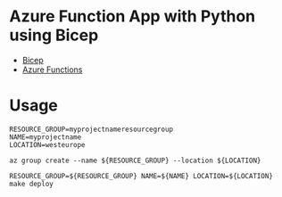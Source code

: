 # Azure Function App with Python using Bicep

- [Bicep](https://docs.microsoft.com/en-us/azure/azure-resource-manager/bicep/overview?tabs=bicep)
- [Azure Functions](https://docs.microsoft.com/en-us/azure/azure-functions/functions-overview)

# Usage

```shell
RESOURCE_GROUP=myprojectnameresourcegroup
NAME=myprojectname
LOCATION=westeurope

az group create --name ${RESOURCE_GROUP} --location ${LOCATION}

RESOURCE_GROUP=${RESOURCE_GROUP} NAME=${NAME} LOCATION=${LOCATION} make deploy
``` 
